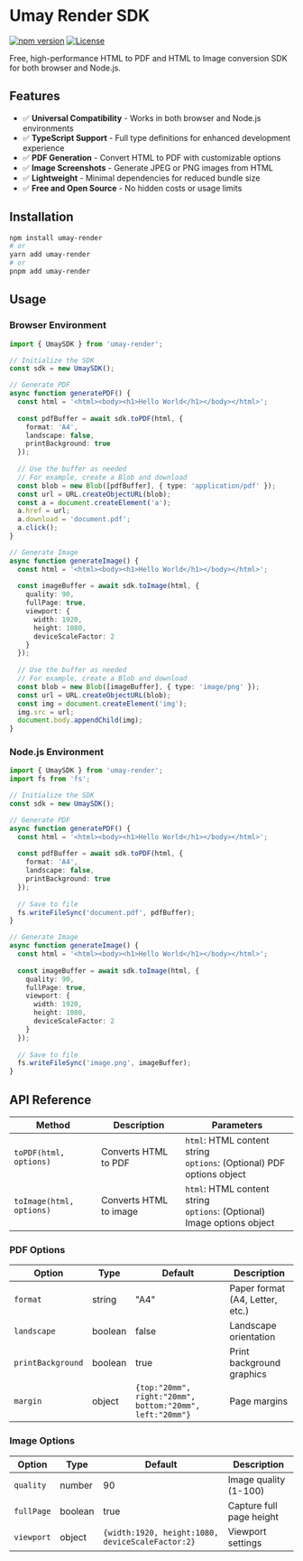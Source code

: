 # Umay Render SDK

[![npm version](https://img.shields.io/npm/v/umay-render.svg)](https://www.npmjs.com/package/umay-render)
[![License](https://img.shields.io/badge/license-MIT-blue.svg)](LICENSE)

Free, high-performance HTML to PDF and HTML to Image conversion SDK for both browser and Node.js.

## Features

- ✅ **Universal Compatibility** - Works in both browser and Node.js environments
- ✅ **TypeScript Support** - Full type definitions for enhanced development experience
- ✅ **PDF Generation** - Convert HTML to PDF with customizable options
- ✅ **Image Screenshots** - Generate JPEG or PNG images from HTML
- ✅ **Lightweight** - Minimal dependencies for reduced bundle size
- ✅ **Free and Open Source** - No hidden costs or usage limits

## Installation

```bash
npm install umay-render
# or
yarn add umay-render
# or 
pnpm add umay-render
```

## Usage

### Browser Environment

```typescript
import { UmaySDK } from 'umay-render';

// Initialize the SDK
const sdk = new UmaySDK();

// Generate PDF
async function generatePDF() {
  const html = '<html><body><h1>Hello World</h1></body></html>';
  
  const pdfBuffer = await sdk.toPDF(html, {
    format: 'A4',
    landscape: false,
    printBackground: true
  });
  
  // Use the buffer as needed
  // For example, create a Blob and download
  const blob = new Blob([pdfBuffer], { type: 'application/pdf' });
  const url = URL.createObjectURL(blob);
  const a = document.createElement('a');
  a.href = url;
  a.download = 'document.pdf';
  a.click();
}

// Generate Image
async function generateImage() {
  const html = '<html><body><h1>Hello World</h1></body></html>';
  
  const imageBuffer = await sdk.toImage(html, {
    quality: 90,
    fullPage: true,
    viewport: {
      width: 1920,
      height: 1080,
      deviceScaleFactor: 2
    }
  });
  
  // Use the buffer as needed
  // For example, create a Blob and download
  const blob = new Blob([imageBuffer], { type: 'image/png' });
  const url = URL.createObjectURL(blob);
  const img = document.createElement('img');
  img.src = url;
  document.body.appendChild(img);
}
```

### Node.js Environment

```typescript
import { UmaySDK } from 'umay-render';
import fs from 'fs';

// Initialize the SDK
const sdk = new UmaySDK();

// Generate PDF
async function generatePDF() {
  const html = '<html><body><h1>Hello World</h1></body></html>';
  
  const pdfBuffer = await sdk.toPDF(html, {
    format: 'A4',
    landscape: false,
    printBackground: true
  });
  
  // Save to file
  fs.writeFileSync('document.pdf', pdfBuffer);
}

// Generate Image
async function generateImage() {
  const html = '<html><body><h1>Hello World</h1></body></html>';
  
  const imageBuffer = await sdk.toImage(html, {
    quality: 90,
    fullPage: true,
    viewport: {
      width: 1920,
      height: 1080,
      deviceScaleFactor: 2
    }
  });
  
  // Save to file
  fs.writeFileSync('image.png', imageBuffer);
}
```

## API Reference

| Method | Description | Parameters |
|--------|-------------|------------|
| `toPDF(html, options)` | Converts HTML to PDF | `html`: HTML content string<br>`options`: (Optional) PDF options object |
| `toImage(html, options)` | Converts HTML to image | `html`: HTML content string<br>`options`: (Optional) Image options object |

### PDF Options

| Option | Type | Default | Description |
|--------|------|---------|-------------|
| `format` | string | "A4" | Paper format (A4, Letter, etc.) |
| `landscape` | boolean | false | Landscape orientation |
| `printBackground` | boolean | true | Print background graphics |
| `margin` | object | `{top:"20mm", right:"20mm", bottom:"20mm", left:"20mm"}` | Page margins |

### Image Options

| Option | Type | Default | Description |
|--------|------|---------|-------------|
| `quality` | number | 90 | Image quality (1-100) |
| `fullPage` | boolean | true | Capture full page height |
| `viewport` | object | `{width:1920, height:1080, deviceScaleFactor:2}` | Viewport settings |